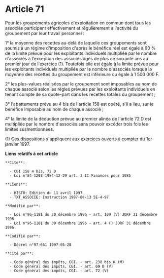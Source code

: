 # Article 71

Pour les groupements agricoles d'exploitation en commun dont tous les associés participent effectivement et régulièrement à
l'activité du groupement par leur travail personnel :

1° la moyenne des recettes au-delà de laquelle ces groupements sont soumis à un régime d'imposition d'après le bénéfice réel
est égale à 60 % de la limite prévue pour les exploitants individuels multipliée par le nombre d'associés à l'exception des
associés âgés de plus de soixante ans au premier jour de l'exercice (1). Toutefois elle est égale à la limite prévue pour les
exploitants individuels multipliée par le nombre d'associés lorsque la moyenne des recettes du groupement est inférieure ou
égale à 1 500 000 F.

2° les plus-values réalisées par le groupement sont imposables au nom de chaque associé selon les règles prévues par les
exploitants individuels en tenant compte de sa quote-part dans les recettes totales du groupement ;

3° l'abattements prévu au 4 bis de l'article 158 est opéré, s'il a lieu, sur le bénéfice imposable au nom de chaque associé ;

4° la limite de la déduction prévue au premier alinéa de l'article 72 D est multipliée par le nombre d'associés sans pouvoir
excéder trois fois les limites susmentionnées.

(1) Ces dispositions s'appliquent aux exercices ouverts à compter du 1er janvier 1997.

**Liens relatifs à cet article**

	**Cite**:

	  - CGI 158 4 bis, 72 D
	  - Loi n°84-1208 1984-12-29 art. 3 II Finances pour 1985

	**Liens**:

	  - HISTO: Edition du 11 avril 1997
	  - TXT_ASSOCIE: Instruction 1997-08-13 5E-4-97

	**Modifié par**:

	  - Loi n°96-1181 du 30 décembre 1996 - art. 109 (V) JORF 31 décembre 1996
	  - Loi n°96-1181 du 30 décembre 1996 - art. 4 () JORF 31 décembre 1996

	**Codifié par**:

	  - Décret n°97-661 1997-05-28

	**Cité par**:

	  - Code général des impôts, CGI. - art. 238 bis K (M)
	  - Code général des impôts, CGI. - art. 69 D (V)
	  - Code général des impôts, CGI. - art. 72 (V)

